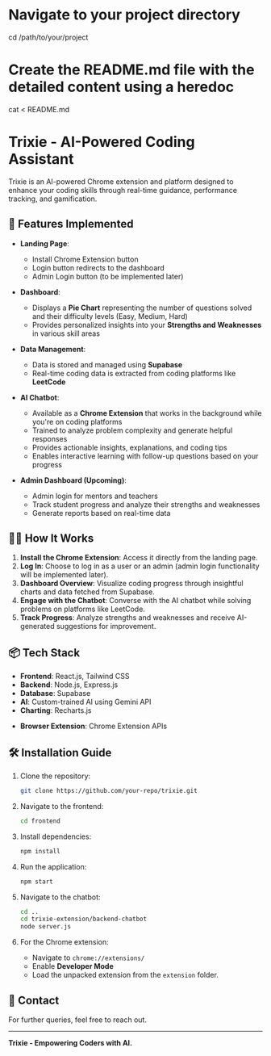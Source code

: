 # Navigate to your project directory
cd /path/to/your/project

# Create the README.md file with the detailed content using a heredoc
cat <<EOF > README.md
# Trixie - AI-Powered Coding Assistant

Trixie is an AI-powered Chrome extension and platform designed to enhance your coding skills through real-time guidance, performance tracking, and gamification.

## 🚀 Features Implemented

- **Landing Page**:
  - Install Chrome Extension button
  - Login button redirects to the dashboard
  - Admin Login button (to be implemented later)

- **Dashboard**:
  - Displays a **Pie Chart** representing the number of questions solved and their difficulty levels (Easy, Medium, Hard)
  - Provides personalized insights into your **Strengths and Weaknesses** in various skill areas

- **Data Management**:
  - Data is stored and managed using **Supabase**
  - Real-time coding data is extracted from coding platforms like **LeetCode**

- **AI Chatbot**:
  - Available as a **Chrome Extension** that works in the background while you're on coding platforms
  - Trained to analyze problem complexity and generate helpful responses
  - Provides actionable insights, explanations, and coding tips
  - Enables interactive learning with follow-up questions based on your progress

- **Admin Dashboard (Upcoming)**:
  - Admin login for mentors and teachers
  - Track student progress and analyze their strengths and weaknesses
  - Generate reports based on real-time data

## 🧑‍💻 How It Works

1. **Install the Chrome Extension**: Access it directly from the landing page.
2. **Log In**: Choose to log in as a user or an admin (admin login functionality will be implemented later).
3. **Dashboard Overview**: Visualize coding progress through insightful charts and data fetched from Supabase.
4. **Engage with the Chatbot**: Converse with the AI chatbot while solving problems on platforms like LeetCode.
5. **Track Progress**: Analyze strengths and weaknesses and receive AI-generated suggestions for improvement.

## 📦 Tech Stack

- **Frontend**: React.js, Tailwind CSS
- **Backend**: Node.js, Express.js
- **Database**: Supabase
- **AI**: Custom-trained AI using Gemini API
- **Charting**: Recharts.js
<!-- - **PDF Generation**: jsPDF -->
- **Browser Extension**: Chrome Extension APIs

## 🛠️ Installation Guide

1. Clone the repository:
   ```bash
   git clone https://github.com/your-repo/trixie.git
   ```
2. Navigate to the frontend:
   ```bash
   cd frontend
   ```
3. Install dependencies:
   ```bash
   npm install
   ```
4. Run the application:
   ```bash
   npm start
   ```

5. Navigate to the chatbot:
   ```bash
   cd ..
   cd trixie-extension/backend-chatbot
   node server.js
   ```
   
5. For the Chrome extension:
   - Navigate to `chrome://extensions/`
   - Enable **Developer Mode**
   - Load the unpacked extension from the `extension` folder.

## 📧 Contact

For further queries, feel free to reach out.

---

**Trixie - Empowering Coders with AI.**
